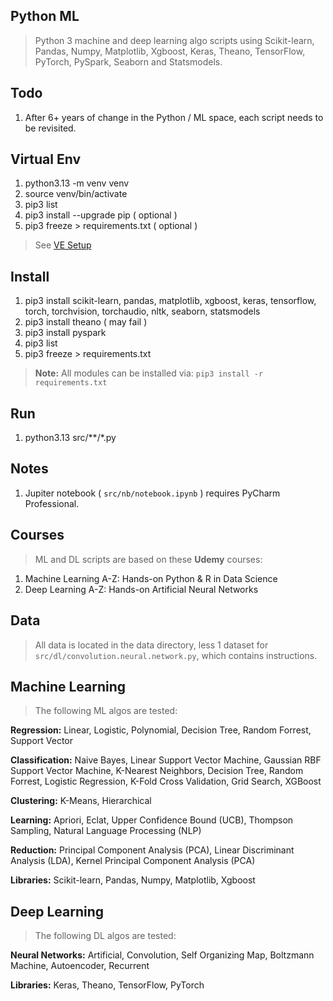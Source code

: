 Python ML
---------
>Python 3 machine and deep learning algo scripts using Scikit-learn, Pandas, Numpy, Matplotlib, Xgboost,
>Keras, Theano, TensorFlow, PyTorch, PySpark, Seaborn and Statsmodels.

Todo
----
1. After 6+ years of change in the Python / ML space, each script needs to be revisited.

Virtual Env
-----------
1. python3.13 -m venv venv
2. source venv/bin/activate
3. pip3 list
4. pip3 install --upgrade pip ( optional )
5. pip3 freeze > requirements.txt ( optional )
>See [VE Setup](https://www.freecodecamp.org/news/how-to-setup-virtual-environments-in-python/)

Install
-------
1. pip3 install scikit-learn, pandas, matplotlib, xgboost, keras, tensorflow, torch, torchvision, torchaudio, nltk, seaborn, statsmodels
2. pip3 install theano ( may fail )
3. pip3 install pyspark
4. pip3 list
5. pip3 freeze > requirements.txt
>**Note:** All modules can be installed via: ```pip3 install -r requirements.txt```

Run
---
1. python3.13 src/**/*.py

Notes
-----
1. Jupiter notebook ( ```src/nb/notebook.ipynb``` ) requires PyCharm Professional.

Courses
-------
>ML and DL scripts are based on these **Udemy** courses:
  1. Machine Learning A-Z: Hands-on Python & R in Data Science
  2. Deep Learning A-Z: Hands-on Artificial Neural Networks

Data
----
>All data is located in the data directory, less 1 dataset for ```src/dl/convolution.neural.network.py```, which contains instructions.

Machine Learning
----------------
>The following ML algos are tested:

**Regression:** Linear, Logistic, Polynomial, Decision Tree, Random Forrest, Support Vector

**Classification:** Naive Bayes, Linear Support Vector Machine, Gaussian RBF Support Vector Machine,
K-Nearest Neighbors, Decision Tree, Random Forrest, Logistic Regression, K-Fold Cross Validation,
Grid Search, XGBoost

**Clustering:** K-Means, Hierarchical

**Learning:** Apriori, Eclat, Upper Confidence Bound (UCB), Thompson Sampling, Natural Language Processing (NLP)

**Reduction:** Principal Component Analysis (PCA), Linear Discriminant Analysis (LDA), Kernel Principal Component Analysis (PCA)

**Libraries:** Scikit-learn, Pandas, Numpy, Matplotlib, Xgboost

Deep Learning
-------------
>The following DL algos are tested:

**Neural Networks:** Artificial, Convolution, Self Organizing Map, Boltzmann Machine, Autoencoder, Recurrent

**Libraries:** Keras, Theano, TensorFlow, PyTorch